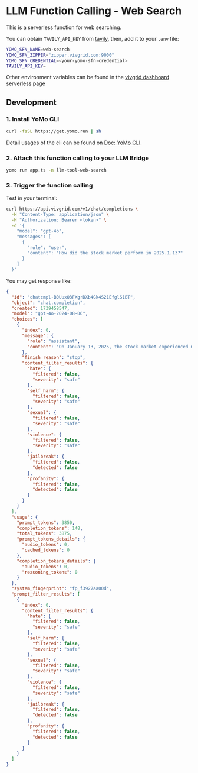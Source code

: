 # LLM Function Calling - Web Search

This is a serverless function for web searching.

You can obtain `TAVILY_API_KEY` from [tavily](https://tavily.com/), then, add it to your `.env` file:

```sh
YOMO_SFN_NAME=web-search
YOMO_SFN_ZIPPER="zipper.vivgrid.com:9000"
YOMO_SFN_CREDENTIAL=<your-yomo-sfn-credential>
TAVILY_API_KEY=
```

Other environment variables can be found in the [vivgrid dashboard](https://dashboard.vivgrid.com/) serverless page

## Development

### 1. Install YoMo CLI

```bash
curl -fsSL https://get.yomo.run | sh
```

Detail usages of the cli can be found on [Doc: YoMo CLI](https://yomo.run/docs/cli).

### 2. Attach this function calling to your LLM Bridge

```bash
yomo run app.ts -n llm-tool-web-search
```

### 3. Trigger the function calling

Test in your terminal:

```bash
curl https://api.vivgrid.com/v1/chat/completions \
  -H "Content-Type: application/json" \
  -H "Authorization: Bearer <token>" \
  -d '{
    "model": "gpt-4o",
    "messages": [
      {
        "role": "user",
        "content": "How did the stock market perform in 2025.1.13?"
      }
    ]
  }'
```

You may get response like:

```json
{
  "id": "chatcmpl-B0UuxQ3FXgrDXb4Gk4S21EfglS1BT",
  "object": "chat.completion",
  "created": 1739458547,
  "model": "gpt-4o-2024-08-06",
  "choices": [
    {
      "index": 0,
      "message": {
        "role": "assistant",
        "content": "On January 13, 2025, the stock market experienced mixed performances. The Dow Jones Industrial Average rose by 0.9%, while the S\u0026P 500 rebounded from earlier losses to close up 0.2%. However, the Nasdaq Composite fell 0.4%. The tech sector, particularly chip stocks, weighed down on the markets. Concerns were prevalent about the Federal Reserve's next move on interest rates, especially after a strong jobs report earlier raised doubts about potential rate cuts. The market dynamics were also influenced by pending economic data on inflation and the Consumer Price Index scheduled for that week."
      },
      "finish_reason": "stop",
      "content_filter_results": {
        "hate": {
          "filtered": false,
          "severity": "safe"
        },
        "self_harm": {
          "filtered": false,
          "severity": "safe"
        },
        "sexual": {
          "filtered": false,
          "severity": "safe"
        },
        "violence": {
          "filtered": false,
          "severity": "safe"
        },
        "jailbreak": {
          "filtered": false,
          "detected": false
        },
        "profanity": {
          "filtered": false,
          "detected": false
        }
      }
    }
  ],
  "usage": {
    "prompt_tokens": 3850,
    "completion_tokens": 148,
    "total_tokens": 3875,
    "prompt_tokens_details": {
      "audio_tokens": 0,
      "cached_tokens": 0
    },
    "completion_tokens_details": {
      "audio_tokens": 0,
      "reasoning_tokens": 0
    }
  },
  "system_fingerprint": "fp_f3927aa00d",
  "prompt_filter_results": [
    {
      "index": 0,
      "content_filter_results": {
        "hate": {
          "filtered": false,
          "severity": "safe"
        },
        "self_harm": {
          "filtered": false,
          "severity": "safe"
        },
        "sexual": {
          "filtered": false,
          "severity": "safe"
        },
        "violence": {
          "filtered": false,
          "severity": "safe"
        },
        "jailbreak": {
          "filtered": false,
          "detected": false
        },
        "profanity": {
          "filtered": false,
          "detected": false
        }
      }
    }
  ]
}
```
